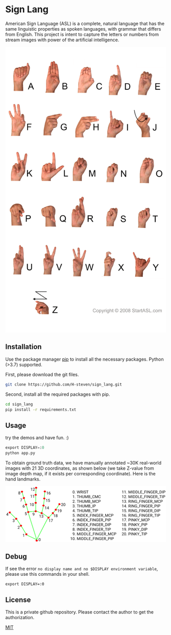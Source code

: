 # Sign Lang

American Sign Language (ASL) is a complete, natural language that has the same linguistic properties as spoken languages, with grammar that differs from English. This project is intent to capture the letters or numbers from stream images with power of the artificial intelligence.

![Sign_lang](docs/sign_lang.png)

## Installation

Use the package manager [pip](https://pip.pypa.io/en/stable/) to install all the necessary packages.
Python (>3.7) supported.

First, please download the git files.

```bash
git clone https://github.com/H-steven/sign_lang.git
```

Second, install all the required packages with pip.

```bash
cd sign_lang
pip install -r requirements.txt
```

## Usage

try the demos and have fun. :)

```python
export DISPLAY=:0
python app.py
```

To obtain ground truth data, we have manually annotated ~30K real-world images with 21 3D coordinates, as shown below (we take Z-value from image depth map, if it exists per corresponding coordinate). Here is the hand landmarks.

![hand_landmarks](docs/hand_landmarks.png)

## Debug

If see the error `no display name and no $DISPLAY environment variable`, 
please use this commands in your shell.

```shell
export DISPLAY=:0
```

## License

This is a private github repository. Please contact the author to get the authorization.

[MIT](https://choosealicense.com/licenses/mit/)
